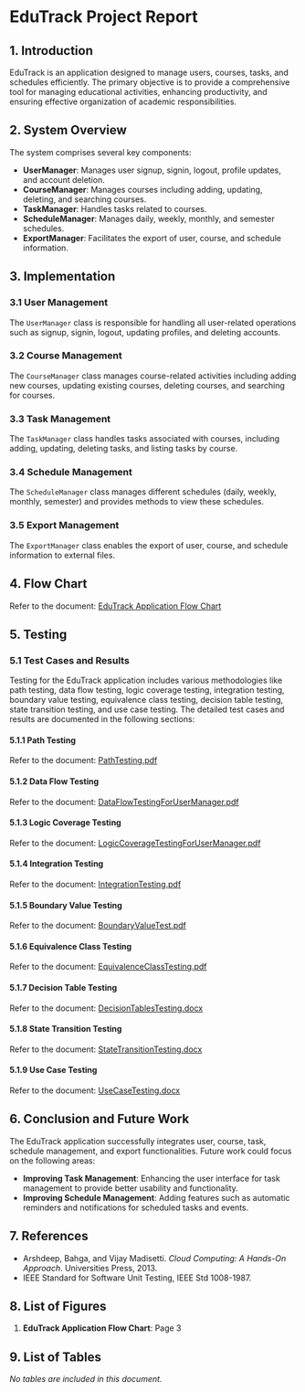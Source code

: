 # EduTrack Project Report

## 1. Introduction

EduTrack is an application designed to manage users, courses, tasks, and schedules efficiently. The primary objective is to provide a comprehensive tool for managing educational activities, enhancing productivity, and ensuring effective organization of academic responsibilities.

## 2. System Overview

The system comprises several key components:
- **UserManager**: Manages user signup, signin, logout, profile updates, and account deletion.
- **CourseManager**: Manages courses including adding, updating, deleting, and searching courses.
- **TaskManager**: Handles tasks related to courses.
- **ScheduleManager**: Manages daily, weekly, monthly, and semester schedules.
- **ExportManager**: Facilitates the export of user, course, and schedule information.

## 3. Implementation

### 3.1 User Management
The `UserManager` class is responsible for handling all user-related operations such as signup, signin, logout, updating profiles, and deleting accounts.

### 3.2 Course Management
The `CourseManager` class manages course-related activities including adding new courses, updating existing courses, deleting courses, and searching for courses.

### 3.3 Task Management
The `TaskManager` class handles tasks associated with courses, including adding, updating, deleting tasks, and listing tasks by course.

### 3.4 Schedule Management
The `ScheduleManager` class manages different schedules (daily, weekly, monthly, semester) and provides methods to view these schedules.

### 3.5 Export Management
The `ExportManager` class enables the export of user, course, and schedule information to external files.

## 4. Flow Chart

Refer to the document: [EduTrack Application Flow Chart](https://github.com/bilalalissa/ENSE375-SS24-Project/blob/main/04-Final%20Design%2C%20Implementation%20and%20Testing/EduTrackAppFlowChart.png)

## 5. Testing

### 5.1 Test Cases and Results

Testing for the EduTrack application includes various methodologies like path testing, data flow testing, logic coverage testing, integration testing, boundary value testing, equivalence class testing, decision table testing, state transition testing, and use case testing. The detailed test cases and results are documented in the following sections:

#### 5.1.1 Path Testing
Refer to the document: [PathTesting.pdf](https://github.com/bilalalissa/ENSE375-SS24-Project/blob/main/04-Final%20Design%2C%20Implementation%20and%20Testing/Testing/PathTesting.pdf)

#### 5.1.2 Data Flow Testing
Refer to the document: [DataFlowTestingForUserManager.pdf](https://github.com/bilalalissa/ENSE375-SS24-Project/blob/main/04-Final%20Design%2C%20Implementation%20and%20Testing/Testing/DataFlowTestingForUserManager.pdf)

#### 5.1.3 Logic Coverage Testing
Refer to the document: [LogicCoverageTestingForUserManager.pdf](https://github.com/bilalalissa/ENSE375-SS24-Project/blob/main/04-Final%20Design%2C%20Implementation%20and%20Testing/Testing/LogicCoverageTestingForUserManager.pdf)

#### 5.1.4 Integration Testing
Refer to the document: [IntegrationTesting.pdf](https://github.com/bilalalissa/ENSE375-SS24-Project/blob/main/04-Final%20Design%2C%20Implementation%20and%20Testing/Testing/IntegrationTesting.pdf)

#### 5.1.5 Boundary Value Testing
Refer to the document: [BoundaryValueTest.pdf](https://github.com/bilalalissa/ENSE375-SS24-Project/blob/main/04-Final%20Design%2C%20Implementation%20and%20Testing/Testing/BoundaryValueTest.pdf)

#### 5.1.6 Equivalence Class Testing
Refer to the document: [EquivalenceClassTesting.pdf](https://github.com/bilalalissa/ENSE375-SS24-Project/blob/main/04-Final%20Design%2C%20Implementation%20and%20Testing/Testing/EquivalenceClassTesting.pdf)

#### 5.1.7 Decision Table Testing
Refer to the document: [DecisionTablesTesting.docx](https://github.com/bilalalissa/ENSE375-SS24-Project/blob/main/04-Final%20Design%2C%20Implementation%20and%20Testing/Testing/DecisionTablesTesting.pdf)

#### 5.1.8 State Transition Testing
Refer to the document: [StateTransitionTesting.docx](https://github.com/bilalalissa/ENSE375-SS24-Project/blob/main/04-Final%20Design%2C%20Implementation%20and%20Testing/Testing/StateTransitionTesting.pdf)

#### 5.1.9 Use Case Testing
Refer to the document: [UseCaseTesting.docx](https://github.com/bilalalissa/ENSE375-SS24-Project/blob/main/04-Final%20Design%2C%20Implementation%20and%20Testing/Testing/UseCaseTesting.pdf)

## 6. Conclusion and Future Work

The EduTrack application successfully integrates user, course, task, schedule management, and export functionalities. Future work could focus on the following areas:
- **Improving Task Management**: Enhancing the user interface for task management to provide better usability and functionality.
- **Improving Schedule Management**: Adding features such as automatic reminders and notifications for scheduled tasks and events.

## 7. References

- Arshdeep, Bahga, and Vijay Madisetti. *Cloud Computing: A Hands-On Approach*. Universities Press, 2013.
- IEEE Standard for Software Unit Testing, IEEE Std 1008-1987.

## 8. List of Figures

1. **EduTrack Application Flow Chart**: Page 3

## 9. List of Tables

*No tables are included in this document.*
